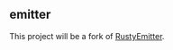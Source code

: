 ## emitter

This project will be a fork of [RustyEmitter](https://github.com/kentaromiura/RustyEmitter).
